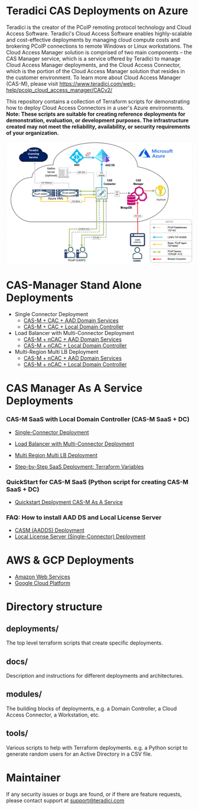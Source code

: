 # Teradici CAS Deployments on Azure
Teradici is the creator of the PCoIP remoting protocol technology and Cloud Access Software. Teradici's Cloud Access Software enables highly-scalable and cost-effective deployments by managing cloud compute costs and brokering PCoIP connections to remote Windows or Linux workstations. The Cloud Access Manager solution is comprised of two main components – the CAS Manager service, which is a service offered by Teradici to manage Cloud Access Manager deployments, and the Cloud Access Connector, which is the portion of the Cloud Access Manager solution that resides in the customer environment.  To learn more about Cloud Access Manager (CAS-M), please visit https://www.teradici.com/web-help/pcoip_cloud_access_manager/CACv2/

This repository contains a collection of Terraform scripts for demonstrating how to deploy Cloud Access Connectors in a user's Azure environments. __Note: These scripts are suitable for creating reference deployments for demonstration, evaluation, or development purposes. The infrastructure created may not meet the reliability, availability, or security requirements of your organization.__

![single-connector diagram](/terraform-deployments/docs/png/CASMArchitecture.png)

# CAS-Manager Stand Alone Deployments 

  - Single Connector Deployment
    - [CAS-M + CAC + AAD Domain Services](/terraform-deployments/docs/README-azure-casm-single-connector.md)
    - [CAS-M + CAC + Local Domain Controller](/terraform-deployments/docs/README-azure-cas-mgr-single-connector.md)
  - Load Balancer with Multi-Connector Deployment
    - [CAS-M + nCAC + AAD Domain Services](/terraform-deployments/docs/README-azure-casm-one-ip-lb.md)
    - [CAS-M + nCAC + Local Domain Controller](/terraform-deployments/docs/README-azure-cas-mgr-load-balancer-one-ip-lb.md)
  - Multi-Region Multi LB Deployment
    - [CAS-M + nCAC + AAD Domain Services](/terraform-deployments/docs/README-azure-casm-one-ip-tf.md)
    - [CAS-M + nCAC + Local Domain Controller](/terraform-deployments/docs/README-azure-cas-mgr-multi-region-traffic-manager.md)

# CAS Manager As A Service Deployments
  
  ### CAS-M SaaS with Local Domain Controller (CAS-M SaaS + DC)
  - [Single-Connector Deployment](/terraform-deployments/docs/README-azure-single-connector.md)
  - [Load Balancer with Multi-Connector Deployment](/terraform-deployments/docs/README-azure-load-balancer-one-ip.md)
  - [Multi Region Multi LB Deployment](/terraform-deployments/docs/README-azure-multi-region-traffic-manager.md)

  - [Step-by-Step SaaS Deployment: Terraform Variables](/terraform-deployments/docs/terraform-config-step-by-step.md)

  ### QuickStart for CAS-M SaaS (Python script for creating CAS-M SaaS + DC)
  - [Quickstart Deployment CAS-M As A Service](/terraform-deployments/docs/quickstart-tutorial.md)
 
  ### FAQ: How to install AAD DS and Local License Server
  - [CASM (AADDS) Deployment](/terraform-deployments/docs/README-azure-casm-aadds.md)
  - [Local License Server (Single-Connector) Deployment](/terraform-deployments/docs/README-azure-lls-single-connector.md)


# AWS & GCP Deployments
- [Amazon Web Services](https://github.com/teradici/cloud_deployment_scripts/blob/master/docs/aws/README.md)
- [Google Cloud Platform](https://github.com/teradici/cloud_deployment_scripts/blob/master/docs/gcp/README.md)

# Directory structure
## deployments/
The top level terraform scripts that create specific deployments.

## docs/
Description and instructions for different deployments and architectures.

## modules/
The building blocks of deployments, e.g. a Domain Controller, a Cloud Access
Connector, a Workstation, etc.

## tools/
Various scripts to help with Terraform deployments.  e.g. a Python script to
generate random users for an Active Directory in a CSV file.

# Maintainer
If any security issues or bugs are found, or if there are feature requests, please contact support at support@teradici.com
